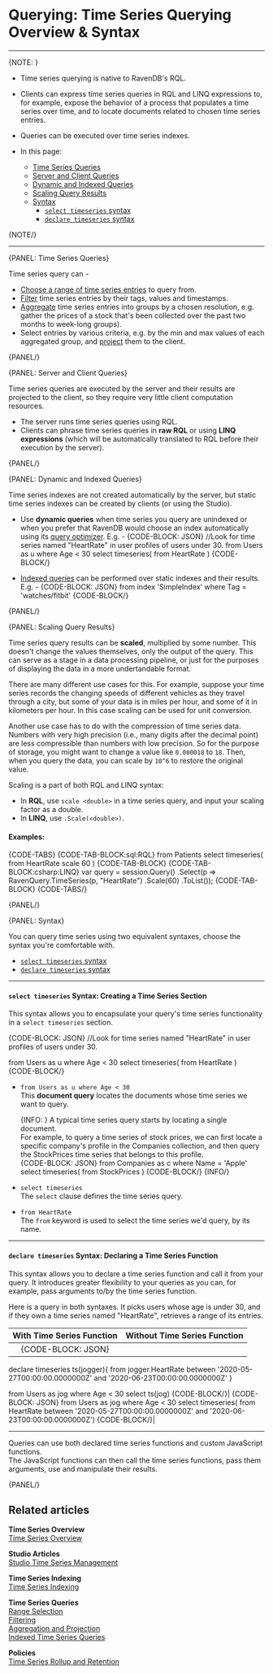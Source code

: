 ﻿# Querying: Time Series Querying Overview & Syntax

---

{NOTE: }

* Time series querying is native to RavenDB's RQL.  
  
* Clients can express time series queries in RQL and LINQ expressions to, 
  for example, expose the behavior of a process that populates a time series 
  over time, and to locate documents related to chosen time series entries.  

* Queries can be executed over time series indexes.  

* In this page:  
  * [Time Series Queries](../../../document-extensions/timeseries/querying/overview-and-syntax#time-series-queries)
  * [Server and Client Queries](../../../document-extensions/timeseries/querying/overview-and-syntax#server-and-client-queries)  
  * [Dynamic and Indexed Queries](../../../document-extensions/timeseries/querying/overview-and-syntax#dynamic-and-indexed-queries)  
  * [Scaling Query Results](../../../document-extensions/timeseries/querying/overview-and-syntax#scaling-query-results)  
  * [Syntax](../../../document-extensions/timeseries/querying/overview-and-syntax#syntax)  
     * [`select timeseries` syntax](../../../document-extensions/timeseries/querying/overview-and-syntax#syntax-creating-a-time-series-section)  
     * [`declare timeseries` syntax](../../../document-extensions/timeseries/querying/overview-and-syntax#syntax-declaring-a-time-series-function)  


{NOTE/}

---

{PANEL: Time Series Queries}

Time series query can -  

* [Choose a range of time series entries](../../../document-extensions/timeseries/querying/choosing-query-range) 
  to query from.  
* [Filter](../../../document-extensions/timeseries/querying/filtering) 
  time series entries by their tags, values and timestamps.  
* [Aggregate](../../../document-extensions/timeseries/querying/aggregation-and-projections) 
  time series entries into groups by a chosen resolution, e.g. gather the prices 
  of a stock that's been collected over the past two months to week-long groups).  
* Select entries by various criteria, e.g. by the min and max values of each aggregated group, 
  and [project](../../../document-extensions/timeseries/querying/aggregation-and-projections) 
  them to the client.  

{PANEL/}

{PANEL: Server and Client Queries}

Time series queries are executed by the server and their results are projected 
to the client, so they require very little client computation resources.  

* The server runs time series queries using RQL.  
* Clients can phrase time series queries in **raw RQL** or using **LINQ expressions** 
  (which will be automatically translated to RQL before their execution by the server).  

{PANEL/}

{PANEL: Dynamic and Indexed Queries}

Time series indexes are not created automatically by the server, but static time series 
indexes can be created by clients (or using the Studio).  

* Use **dynamic queries** when time series you query are unindexed 
  or when you prefer that RavenDB would choose an index automatically 
  using its [query optimizer](../../../indexes/querying/what-is-rql#query-optimizer). E.g. - 
   {CODE-BLOCK: JSON}
//Look for time series named "HeartRate" in user profiles of users under 30.
from Users as u where Age < 30
    select timeseries(
    from HeartRate
)
   {CODE-BLOCK/}

* [Indexed queries](../../../document-extensions/timeseries/querying/indexed-queries) 
  can be performed over static indexes and their results. E.g. -
   {CODE-BLOCK: JSON}
from index 'SimpleIndex'
    where Tag = 'watches/fitbit'
   {CODE-BLOCK/}

{PANEL/}

{PANEL: Scaling Query Results}

Time series query results can be **scaled**, multiplied by some number. This doesn't 
change the values themselves, only the output of the query. This can serve as a stage 
in a data processing pipeline, or just for the purposes of displaying the data in a 
more undertandable format.  

There are many different use cases for this. For example, suppose your time series
records the changing speeds of different vehicles as they travel through a city, 
but some of your data is in miles per hour, and some of it in kilometers per hour. In 
this case scaling can be used for unit conversion.  

Another use case has to do with the compression of time series data. Numbers with 
very high precision (i.e., many digits after the decimal point) are less compressible 
than numbers with low precision. So for the purpose of storage, you might want to 
change a value like `0.000018` to `18`. Then, when you query the data, you can scale 
by `10^6` to restore the original value.  

Scaling is a part of both RQL and LINQ syntax:  
* In **RQL**, use `scale <double>` in a time series query, and input your scaling 
factor as a double.  
* In **LINQ**, use `.Scale(<double>)`.  

#### Examples:  

{CODE-TABS}
{CODE-TAB-BLOCK:sql:RQL}
from Patients
select timeseries(
    from HeartRate
    scale 60
)
{CODE-TAB-BLOCK}
{CODE-TAB-BLOCK:csharp:LINQ}
var query = session.Query<Patient>()
    .Select(p => RavenQuery.TimeSeries(p, "HeartRate")
    .Scale(60)
    .ToList());
{CODE-TAB-BLOCK}
{CODE-TABS/}

{PANEL/}

{PANEL: Syntax}

You can query time series using two equivalent syntaxes, 
choose the syntax you're comfortable with.  

* [`select timeseries` syntax](../../../document-extensions/timeseries/querying/overview-and-syntax#syntax-creating-a-time-series-section)  
* [`declare timeseries` syntax](../../../document-extensions/timeseries/querying/overview-and-syntax#syntax-declaring-a-time-series-function)  

---

#### `select timeseries` Syntax: Creating a Time Series Section

This syntax allows you to encapsulate your query's time series functionality 
in a `select timeseries` section.  

{CODE-BLOCK: JSON}
//Look for time series named "HeartRate" in user profiles of users under 30.

from Users as u where Age < 30
select timeseries(
    from HeartRate
)
{CODE-BLOCK/}

* `from Users as u where Age < 30`  
  This **document query** locates the documents whose time series we want to query.  
  
    {INFO: }
    A typical time series query starts by locating a single document.  
    For example, to query a time series of stock prices, we can first 
    locate a specific company's profile in the Companies collection, 
    and then query the StockPrices time series that belongs to this profile.  
      {CODE-BLOCK: JSON}
      from Companies as c where Name = 'Apple'
      select timeseries(
          from StockPrices
      )
      {CODE-BLOCK/}
    {INFO/}

* `select timeseries`  
  The `select` clause defines the time series query.  

* `from HeartRate`  
  The `from` keyword is used to select the time series we'd query, by its name.  

---

#### `declare timeseries` Syntax: Declaring a Time Series Function

This syntax allows you to declare a time series function and call it 
from your query. It introduces greater flexibility to your queries as 
you can, for example, pass arguments to/by the time series function.  

Here is a query in both syntaxes. It picks users whose age is under 30, 
and if they own a time series named "HeartRate", retrieves a range of 
its entries.  


| With Time Series Function | Without Time Series Function |
|:---:|:---:|
| {CODE-BLOCK: JSON}
declare timeseries ts(jogger){
    from jogger.HeartRate 
    between 
       '2020-05-27T00:00:00.0000000Z'
      and 
       '2020-06-23T00:00:00.0000000Z'
}

from Users as jog where Age < 30
select ts(jog)
{CODE-BLOCK/}| {CODE-BLOCK: JSON} 
 from Users as jog where Age < 30
 select timeseries(
    from HeartRate 
    between 
       '2020-05-27T00:00:00.0000000Z'
      and 
       '2020-06-23T00:00:00.0000000Z')
    {CODE-BLOCK/}|

---

Queries can use both declared time series functions and custom JavaScript functions.  
The JavaScript functions can then call the time series functions, pass them arguments, 
use and manipulate their results.  

{PANEL/}


## Related articles

**Time Series Overview**  
[Time Series Overview](../../../document-extensions/timeseries/overview)  

**Studio Articles**  
[Studio Time Series Management](../../../studio/database/document-extensions/time-series)  

**Time Series Indexing**  
[Time Series Indexing](../../../document-extensions/timeseries/indexing)  

**Time Series Queries**  
[Range Selection](../../../document-extensions/timeseries/querying/choosing-query-range)  
[Filtering](../../../document-extensions/timeseries/querying/filtering)  
[Aggregation and Projection](../../../document-extensions/timeseries/querying/aggregation-and-projections)  
[Indexed Time Series Queries](../../../document-extensions/timeseries/querying/indexed-queries)

**Policies**  
[Time Series Rollup and Retention](../../../document-extensions/timeseries/rollup-and-retention)  

